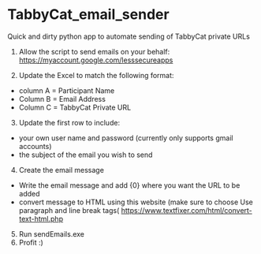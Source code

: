 # TabbyCat_email_sender
Quick and dirty python app to automate sending of TabbyCat private URLs

1. Allow the script to send emails on your behalf:
https://myaccount.google.com/lesssecureapps

2. Update the Excel to match the following format:
  - column A = Participant Name
  - Column B = Email Address
  - Column C = TabbyCat Private URL
3. Update the first row to include:
  - your own user name and password (currently only supports gmail accounts)
  - the subject of the email you wish to send
4. Create the email message
  - Write the email message and add {0} where you want the URL to be added
  - convert message to HTML using this website (make sure to choose Use paragraph and line break tags(
  https://www.textfixer.com/html/convert-text-html.php
5. Run sendEmails.exe
6. Profit :)
